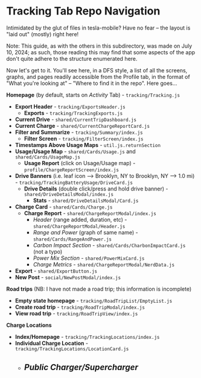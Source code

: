 # Tracking Tab Repo Navigation

Intimidated by the glut of files in tesla-mobile? Have no fear – the layout is "laid out" (mostly) right here!

Note: This guide, as with the others in this subdirectory, was made on July 10, 2024; as such, those reading this may find that some aspects of the app don't quite adhere to the structure enumerated here.

Now let's get to it. You'll see here, in a DFS style, a list of all the screens, graphs, and pages readily accessible from the Profile tab, in the format of "What you're looking at" – "Where to find it in the repo". Here goes...

**Homepage** (by default, starts on *Activity* Tab) - `tracking/Tracking.js`
- **Export Header** - `tracking/ExportsHeader.js`
  - **Exports** - `tracking/TrackingExports.js`
- **Current Drive** - `shared/CurrentTripDashboard.js`
- **Current Charge** - `shared/CurrentChargeReportCard.js`
- **Filter and Summarize** - `tracking/Summary/index.js`
  - **Filter Screen** - `tracking/FilterScreen/index.js`
- **Timestamps Above Usage Maps** - `util.js.returnSection`
- **Usage/Usage Map** - `shared/Cards/Usage.js` and `shared/Cards/UsageMap.js`
  - **Usage Report** (click on Usage/Usage map) - `profile/ChargeReportScreen/index.js`
- **Drive Banners** (i.e. leaf icon --> Brooklyn, NY to Brooklyn, NY --> 1.0 mi) - `tracking/TrackingBatteryUsage/DriveCard.js`
  - **Drive Details** (double click/press and hold drive banner) - `shared/DriveDetailsModal/index.js`
    - **Stats** - `shared/DriveDetailsModal/Card.js`
- **Charge Card** - `shared/Cards/Charge.js`
    - **Charge Report** - `shared/ChargeReportModal/index.js`
      - *Header* (range added, duration, etc) - `shared/ChargeReportModal/Header.js`
      - *Range and Power* (graph of same name) - `shared/Cards/RangeAndPower.js`
      - *Carbon Impact Section* - `shared/Cards/CharbonImpactCard.js` (not a typo)
      - *Power Mix Section* - `shared/PowerMixCard.js`
      - *Charge Metrics* - `shared/ChargeReportModal/NerdData.js`
- **Export** - `shared/ExportButton.js`
- **New Post** - `social/NewPostModal/index.js`
  
**Road trips** (NB: I have not made a road trip; this information is incomplete)
- **Empty state homepage** - `tracking/RoadTripList/EmptyList.js`
- **Create road trip** - `tracking/RoadTripModal/index.js`
- **View road trip** - `tracking/RoadTripView/index.js`
  
**Charge Locations**
-  **Index/Homepage** - `tracking/TrackingLocations/index.js`
  - **Individual Charge Location** - `tracking/TrackingLocations/LocationCard.js`
    - *Public Charger/Supercharger*
      - 

